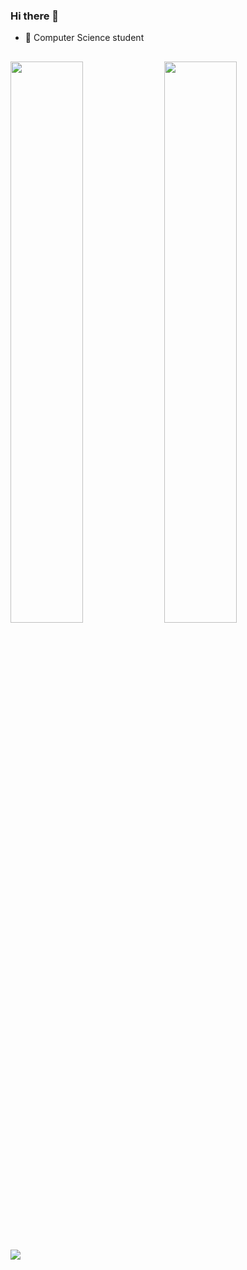 ### Hi there 👋

- 🌱 Computer Science student


##

<div>
  <img width="48%" src ="https://github-readme-stats-sigma-five.vercel.app/api?username=FelipeCle&show_icons=true&include_all_commits=true&count_private=true&theme=react&bg_color=00000000"/>
   <img width="48%" src ="https://github-readme-stats-sigma-five.vercel.app/api/top-langs/?username=FelipeCle&theme=react&layout=compact&langs_count=10&bg_color=00000000"/>
</div>

##

<div>

<a href="https://www.linkedin.com/in/felipe-monteiro-695863239" target="_blank"><img src="https://img.shields.io/badge/LinkedIn-0077B5?style=for-the-badge&logo=linkedin&logoColor=white" target=" blank"></a>

</div>


